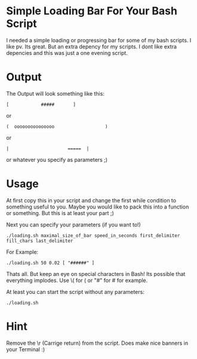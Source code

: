 Simple Loading Bar For Your Bash Script
=======================================

I needed a simple loading or progressing bar for some of my bash scripts. I like
pv. Its great. But an extra depency for my scripts. I dont like extra depencies
and this was just a one evening script. 


Output
=====

The Output will look something like this:

    [            #####       ]

or

    (  ooooooooooooooo                   )

or 

    |                      =====  |

or whatever you specify as parameters ;) 

Usage
=====

At first copy this in your script and change the first while condition to
something useful to you. Maybe you would like to pack this into a function or
something. But this is at least your part ;) 

Next you can specify your parameters (if you want to!)

    ./loading.sh maximal_size_of_bar speed_in_seconds first_delimiter fill_chars last_delimiter

For Example:

    ./loading.sh 50 0.02 [ "######" ]

Thats all. But keep an eye on special characters in Bash! Its possible that
everything implodes. Use \\( for ( or "#" for # for example. 

At least you can start the script without any parameters:

    ./loading.sh

Hint
====

Remove the \r (Carrige return) from the script. Does make nice banners in your
Terminal :) 


